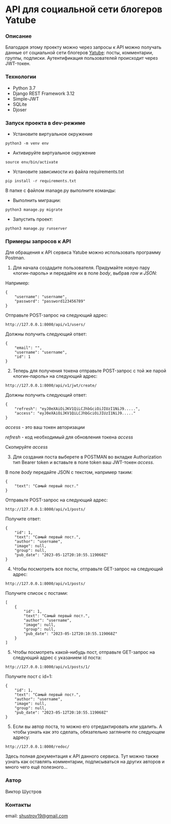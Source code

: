 # API для социальной сети блогеров Yatube
### Описание 
Благодаря этому проекту можно через запросы к API можно получать данные от социальной сети блогеров [Yatube](https://github.com/shustrov19/hw05_final): посты, комментарии, группы, подписки. Аутентификация пользователей происходит через JWT-токен.
### Технологии 

- Python 3.7
- Django REST Framework 3.12
- Simple-JWT
- SQLite
- Djoser

### Запуск проекта в dev-режиме 
- Установите виртуальное окружение

```
python3 -m venv env
```

- Активируйте виртуальное окружение

```
source env/bin/activate
```

- Установите зависимости из файла requirements.txt

```
pip install -r requirements.txt
``` 

В папке с файлом manage.py выполните команды: 

- Выполнить миграции:

```
python3 manage.py migrate
```

- Запустить проект:

```
python3 manage.py runserver
```

### Примеры запросов к API

Для обращения к API сервиса Yatube можно использовать программу Postman.

1. Для начала создадите пользователя. Придумайте новую пару «логин-пароль» и передайте их в поле *body*, выбрав *raw* и *JSON*:

Например:

```
{
    "username": "username",
    "password": "password123456789"
}
```

Отправьте POST-запрос на следующий адрес:

```
http://127.0.0.1:8000/api/v1/users/
```

Должны получить следующий ответ:

```
{
    "email": "",
    "username": "username",
    "id": 1
}
```

2. Теперь для получения токена отправьте POST-запрос с той же парой «логин-пароль» на следующий адрес:

```
http://127.0.0.1:8000/api/v1/jwt/create/
```

Должны получить следующий ответ:

```
{
    "refresh": "eyJ0eXAiOiJKV1QiLCJhbGciOiJIUzI1NiJ9.....",
    "access": "eyJ0eXAiOiJKV1QiLCJhbGciOiJIUzI1NiJ9....."
}
```

*access* - это ваш токен авторизации

*refresh* - код необходимый для обновления токена *access*

Скопируйте *access*

3. Для создания поста выберете в POSTMAN во вкладке Authorization тип Bearer token и вставьте в поле token ваш JWT-токен  *access*.

В поле *body* передайте JSON c текстом, например таким:

```
{
    "text": "Самый первый пост."
}
```
Отправьте POST-запрос на следующий адрес:

```
http://127.0.0.1:8000/api/v1/posts/
```
Получите ответ:

```
{
    "id": 1,
    "text": "Самый первый пост.",
    "author": "username",
    "image": null,
    "group": null,
    "pub_date": "2023-05-12T20:10:55.119068Z"
}
```

4. Чтобы посмотреть все посты, отправьте GET-запрос на следующий адрес:

```
http://127.0.0.1:8000/api/v1/posts/
```

Получите список с постами:

```
[
    {
        "id": 1,
        "text": "Самый первый пост.",
        "author": "username",
        "image": null,
        "group": null,
        "pub_date": "2023-05-12T20:10:55.119068Z"
    }
]
```
5. Чтобы посмотреть какой-нибудь  пост, отправьте GET-запрос на следующий адрес с указанием id поста:

```
http://127.0.0.1:8000/api/v1/posts/1/
```

Получите пост с id=1:

```
{
    "id": 1,
    "text": "Самый первый пост.",
    "author": "username",
    "image": null,
    "group": null,
    "pub_date": "2023-05-12T20:10:55.119068Z"
}
```
5. Если вы автор поста, то можно его отредактировать или удалить. А чтобы узнать как это сделать, обязательно загляните по следующем адресу:

```
http://127.0.0.1:8000/redoc/
```

Здесь полная документация к API данного сервиса. Тут можно также узнать как оставлять комментарии, подписываться на других авторов и много чего ещё полезного...

### Автор 
Виктор Шустров 

### Контакты
email: shustrov19@gmail.com
